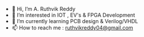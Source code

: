 - 👋 Hi, I’m A. Ruthvik Reddy
- 👀 I’m interested in IOT , EV's & FPGA Development
- 🌱 I’m currently learning PCB design & Verilog/VHDL  
- 📫 How to reach me : ruthvikreddy04@gmail.com 

<!---
Ruthvik-reddy-A/Ruthvik-reddy-A is a ✨ special ✨ repository because its `README.md` (this file) appears on your GitHub profile.
You can click the Preview link to take a look at your changes.
--->
